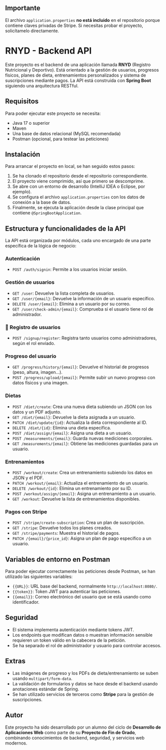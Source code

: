 
## Importante
El archivo `application.properties` **no está incluido** en el repositorio porque contiene claves privadas de Stripe. Si necesitas probar el proyecto, solicítamelo directamente.

# RNYD - Backend API
Este proyecto es el backend de una aplicación llamada **RNYD** (Registro Nutricional y Deportivo). Está orientado a la gestión de usuarios, progresos físicos, planes de dieta, entrenamientos personalizados y sistema de suscripciones mediante pagos. La API está construida con **Spring Boot** siguiendo una arquitectura RESTful.

## Requisitos
Para poder ejecutar este proyecto se necesita:

- Java 17 o superior
- Maven
- Una base de datos relacional (MySQL recomendada)
- Postman (opcional, para testear las peticiones)

## Instalación
Para arrancar el proyecto en local, se han seguido estos pasos:

1. Se ha clonado el repositorio desde el repositorio correspondiente.
2. El proyecto viene comprimido, así que primero se descomprime.
3. Se abre con un entorno de desarrollo (IntelliJ IDEA o Eclipse, por ejemplo).
4. Se configura el archivo `application.properties` con los datos de conexión a la base de datos.
5. Finalmente, se ejecuta la aplicación desde la clase principal que contiene `@SpringBootApplication`.

## Estructura y funcionalidades de la API

La API está organizada por módulos, cada uno encargado de una parte específica de la lógica de negocio:

### Autenticación

- `POST /auth/signin`: Permite a los usuarios iniciar sesión.

### Gestión de usuarios

- `GET /user`: Devuelve la lista completa de usuarios.
- `GET /user/{email}`: Devuelve la información de un usuario específico.
- `DELETE /user/{email}`: Elimina a un usuario por su correo.
- `GET /user/check-admin/{email}`: Comprueba si el usuario tiene rol de administrador.

### 📝 Registro de usuarios

- `POST /signup/register`: Registra tanto usuarios como administradores, según el rol enviado.

### Progreso del usuario

- `GET /progress/history/{email}`: Devuelve el historial de progresos (peso, altura, imagen...).
- `POST /progress/upload/{email}`: Permite subir un nuevo progreso con datos físicos y una imagen.

### Dietas

- `POST /diet/create`: Crea una nueva dieta subiendo un JSON con los datos y un PDF adjunto.
- `GET /diet/{email}`: Devuelve la dieta asignada a un usuario.
- `PATCH /diet/update/{id}`: Actualiza la dieta correspondiente al ID.
- `DELETE /diet/{id}`: Elimina una dieta específica.
- `POST /diet/assign/{email}`: Asigna una dieta a un usuario.
- `POST /measurements/{email}`: Guarda nuevas mediciones corporales.
- `GET /measurements/{email}`: Obtiene las mediciones guardadas para un usuario.

### Entrenamientos

- `POST /workout/create`: Crea un entrenamiento subiendo los datos en JSON y el PDF.
- `PATCH /workout/{email}`: Actualiza el entrenamiento de un usuario.
- `DELETE /workout/{id}`: Elimina un entrenamiento por su ID.
- `POST /workout/assign/{email}`: Asigna un entrenamiento a un usuario.
- `GET /workout`: Devuelve la lista de entrenamientos disponibles.

### Pagos con Stripe

- `POST /stripe/create-subscription`: Crea un plan de suscripción.
- `GET /stripe`: Devuelve todos los planes creados.
- `GET /stripe/payments`: Muestra el historial de pagos.
- `PATCH /{email}/{price_id}`: Asigna un plan de pago específico a un usuario.

## Variables de entorno en Postman

Para poder ejecutar correctamente las peticiones desde Postman, se han utilizado las siguientes variables:

- `{{URL}}`: URL base del backend, normalmente `http://localhost:8080/`.
- `{{token}}`: Token JWT para autenticar las peticiones.
- `{{email}}`: Correo electrónico del usuario que se está usando como identificador.

## Seguridad

- El sistema implementa autenticación mediante tokens JWT.
- Los endpoints que modifican datos o muestran información sensible requieren un token válido en la cabecera de la petición.
- Se ha separado el rol de administrador y usuario para controlar accesos.

## Extras

- Las imágenes de progreso y los PDFs de dieta/entrenamiento se suben usando `multipart/form-data`.
- La validación de formularios y datos se hace desde el backend usando anotaciones estándar de Spring.
- Se han utilizado servicios de terceros como **Stripe** para la gestión de suscripciones.

## Autor

Este proyecto ha sido desarrollado por un alumno del ciclo de **Desarrollo de Aplicaciones Web** como parte de su **Proyecto de Fin de Grado**, combinando conocimientos de backend, seguridad, y servicios web modernos.

